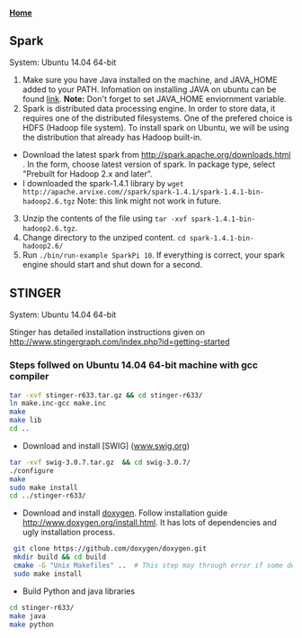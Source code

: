 #### [Home](README.md)

## Spark

System: Ubuntu 14.04 64-bit

1. Make sure you have Java installed on the machine, and JAVA_HOME added to your PATH. Infomation on installing JAVA on ubuntu can be found [link](https://www.digitalocean.com/community/tutorials/how-to-install-java-on-ubuntu-with-apt-get). **Note:** Don't forget to set JAVA_HOME enviornment variable. 
2. Spark is distributed data processing engine. In order to store data, it requires one of the distributed filesystems. One of the prefered choice is HDFS (Hadoop file system). To install spark on Ubuntu, we will be using the distribution that already has Hadoop built-in.
  - Download the latest spark from http://spark.apache.org/downloads.html . In the form, choose latest version of spark. In package type, select "Prebuilt for Hadoop 2.x and later". 
  - I downloaded the spark-1.4.1 library by `wget http://apache.arvixe.com//spark/spark-1.4.1/spark-1.4.1-bin-hadoop2.6.tgz` Note: this link might not work in future.
3. Unzip the contents of the file using `tar -xvf spark-1.4.1-bin-hadoop2.6.tgz`.
4. Change directory to the unziped content. `cd spark-1.4.1-bin-hadoop2.6/` 
5. Run `./bin/run-example SparkPi 10`. If everything is correct, your spark engine should start and shut down for a second.

## STINGER

System: Ubuntu 14.04 64-bit

Stinger has detailed installation instructions given on http://www.stingergraph.com/index.php?id=getting-started

### Steps follwed on Ubuntu 14.04 64-bit machine with gcc compiler
```bash
tar -xvf stinger-r633.tar.gz && cd stinger-r633/
ln make.inc-gcc make.inc
make
make lib
cd ..
```
- Download and install [SWIG] (www.swig.org)
```bash
tar -xvf swig-3.0.7.tar.gz  && cd swig-3.0.7/
./configure
make
sudo make install
cd ../stinger-r633/
```

- Download and install [doxygen](www.doxygen.org). Follow installation guide http://www.doxygen.org/install.html. It has lots of dependencies and ugly installation process.
```bash
 git clone https://github.com/doxygen/doxygen.git
 mkdir build && cd build
 cmake -G "Unix Makefiles" ..  # This step may through error if some dependency is missing. Google will help here
 sudo make install
 ```

- Build Python and java libraries
```bash
cd stinger-r633/
make java
make python
```



